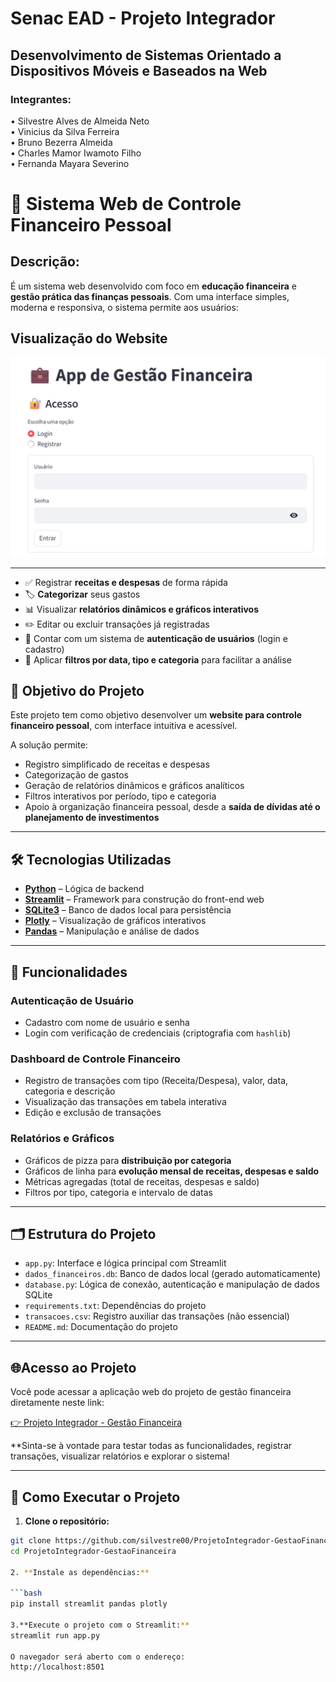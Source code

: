 # Senac EAD - Projeto Integrador
## Desenvolvimento de Sistemas Orientado a Dispositivos Móveis e Baseados na Web

### Integrantes:
• Silvestre Alves de Almeida Neto  
• Vinicius da Silva Ferreira  
• Bruno Bezerra Almeida  
• Charles Mamor Iwamoto Filho  
• Fernanda Mayara Severino

# 💼 Sistema Web de Controle Financeiro Pessoal

## Descrição:
É um sistema web desenvolvido com foco em **educação financeira** e **gestão prática das finanças pessoais**. Com uma interface simples, moderna e responsiva, o sistema permite aos usuários:

## Visualização do Website
![image_alt](https://github.com/silvestre00/ProjetoIntegrador-GestaoFinanceira/blob/25ad81a3bc463bdffd422b6b19923f8e1a0ea07b/interface.png)

---
- ✅ Registrar **receitas e despesas** de forma rápida  
- 🏷️ **Categorizar** seus gastos  
- 📊 Visualizar **relatórios dinâmicos e gráficos interativos**  
- ✏️ Editar ou excluir transações já registradas  
- 🔐 Contar com um sistema de **autenticação de usuários** (login e cadastro)  
- 📅 Aplicar **filtros por data, tipo e categoria** para facilitar a análise  

## 🎯 Objetivo do Projeto

Este projeto tem como objetivo desenvolver um **website para controle financeiro pessoal**, com interface intuitiva e acessível.

A solução permite:

- Registro simplificado de receitas e despesas  
- Categorização de gastos  
- Geração de relatórios dinâmicos e gráficos analíticos  
- Filtros interativos por período, tipo e categoria  
- Apoio à organização financeira pessoal, desde a **saída de dívidas até o planejamento de investimentos**  

---

## 🛠️ Tecnologias Utilizadas

- **[Python](https://www.python.org/)** – Lógica de backend  
- **[Streamlit](https://streamlit.io/)** – Framework para construção do front-end web  
- **[SQLite3](https://www.sqlite.org/index.html)** – Banco de dados local para persistência  
- **[Plotly](https://plotly.com/python/)** – Visualização de gráficos interativos  
- **[Pandas](https://pandas.pydata.org/)** – Manipulação e análise de dados  

---

## 🔐 Funcionalidades

### Autenticação de Usuário

- Cadastro com nome de usuário e senha  
- Login com verificação de credenciais (criptografia com `hashlib`)  

### Dashboard de Controle Financeiro

- Registro de transações com tipo (Receita/Despesa), valor, data, categoria e descrição  
- Visualização das transações em tabela interativa  
- Edição e exclusão de transações  

### Relatórios e Gráficos

- Gráficos de pizza para **distribuição por categoria**  
- Gráficos de linha para **evolução mensal de receitas, despesas e saldo**  
- Métricas agregadas (total de receitas, despesas e saldo)  
- Filtros por tipo, categoria e intervalo de datas  

---

## 🗂️ Estrutura do Projeto

- `app.py`: Interface e lógica principal com Streamlit  
- `dados_financeiros.db`: Banco de dados local (gerado automaticamente)  
- `database.py`: Lógica de conexão, autenticação e manipulação de dados SQLite  
- `requirements.txt`: Dependências do projeto  
- `transacoes.csv`: Registro auxiliar das transações (não essencial)  
- `README.md`: Documentação do projeto  

---

## 🌐Acesso ao Projeto

Você pode acessar a aplicação web do projeto de gestão financeira diretamente neste link:

[👉 Projeto Integrador - Gestão Financeira](https://projetointegrador-gestaofinanceira-4v7ppyxqbhxiqzpdopc7eg.streamlit.app/)

**Sinta-se à vontade para testar todas as funcionalidades, registrar transações, visualizar relatórios e explorar o sistema!

---
## 🚀 Como Executar o Projeto

1. **Clone o repositório:**

```bash
git clone https://github.com/silvestre00/ProjetoIntegrador-GestaoFinanceira.git
cd ProjetoIntegrador-GestaoFinanceira

2. **Instale as dependências:**

```bash
pip install streamlit pandas plotly

3.**Execute o projeto com o Streamlit:**
streamlit run app.py

O navegador será aberto com o endereço:
http://localhost:8501



